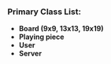 ### Primary Class List:

- **Board (9x9, 13x13, 19x19)**
- **Playing piece**
- **User**
- **Server**